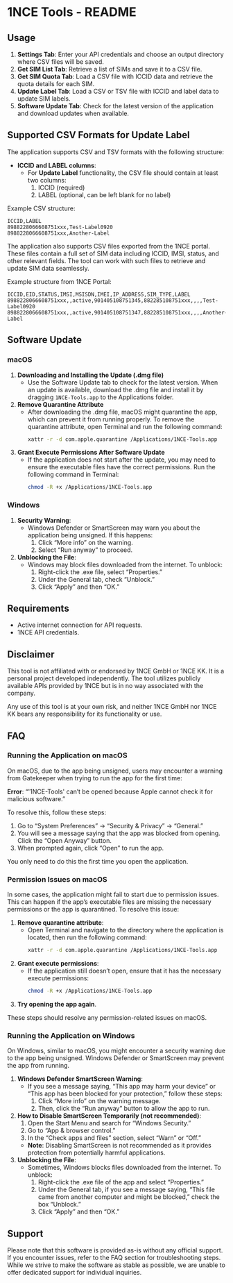 # 1NCE Tools - README

## Usage

1. **Settings Tab**: Enter your API credentials and choose an output directory where CSV files will be saved.
2. **Get SIM List Tab**: Retrieve a list of SIMs and save it to a CSV file.
3. **Get SIM Quota Tab**: Load a CSV file with ICCID data and retrieve the quota details for each SIM.
4. **Update Label Tab**: Load a CSV or TSV file with ICCID and label data to update SIM labels.
5. **Software Update Tab**: Check for the latest version of the application and download updates when available.

## Supported CSV Formats for Update Label

The application supports CSV and TSV formats with the following structure:

- **ICCID and LABEL columns**:
   - For **Update Label** functionality, the CSV file should contain at least two columns:
     1. ICCID (required)
     2. LABEL (optional, can be left blank for no label)

Example CSV structure:
```csv
ICCID,LABEL
8988228066608751xxx,Test-Label0920
8988228066608751xxx,Another-Label
```

The application also supports CSV files exported from the 1NCE portal. These files contain a full set of SIM data including ICCID, IMSI, status, and other relevant fields. The tool can work with such files to retrieve and update SIM data seamlessly.

Example structure from 1NCE Portal:
```csv
ICCID,EID,STATUS,IMSI,MSISDN,IMEI,IP_ADDRESS,SIM_TYPE,LABEL
8988228066608751xxx,,active,901405108751345,882285108751xxx,,,,Test-Label0920
8988228066608751xxx,,active,901405108751347,882285108751xxx,,,,Another-Label
```

## Software Update

### macOS

1. **Downloading and Installing the Update (.dmg file)**
   - Use the Software Update tab to check for the latest version. When an update is available, download the .dmg file and install it by dragging `1NCE-Tools.app` to the Applications folder.
2. **Remove Quarantine Attribute**
   - After downloading the .dmg file, macOS might quarantine the app, which can prevent it from running properly. To remove the quarantine attribute, open Terminal and run the following command:
     ```bash
     xattr -r -d com.apple.quarantine /Applications/1NCE-Tools.app
     ```
3. **Grant Execute Permissions After Software Update**
   - If the application does not start after the update, you may need to ensure the executable files have the correct permissions. Run the following command in Terminal:
     ```bash
     chmod -R +x /Applications/1NCE-Tools.app
     ```

### Windows

1. **Security Warning**:
   - Windows Defender or SmartScreen may warn you about the application being unsigned. If this happens:
     1. Click “More info” on the warning.
     2. Select “Run anyway” to proceed.
2. **Unblocking the File**:
   - Windows may block files downloaded from the internet. To unblock:
     1. Right-click the .exe file, select “Properties.”
     2. Under the General tab, check “Unblock.”
     3. Click “Apply” and then “OK.”

## Requirements

- Active internet connection for API requests.
- 1NCE API credentials.

## Disclaimer

This tool is not affiliated with or endorsed by 1NCE GmbH or 1NCE KK. It is a personal project developed independently. The tool utilizes publicly available APIs provided by 1NCE but is in no way associated with the company.

Any use of this tool is at your own risk, and neither 1NCE GmbH nor 1NCE KK bears any responsibility for its functionality or use.

## FAQ

### Running the Application on macOS

On macOS, due to the app being unsigned, users may encounter a warning from Gatekeeper when trying to run the app for the first time:

**Error**: “'1NCE-Tools' can’t be opened because Apple cannot check it for malicious software.”

To resolve this, follow these steps:

1. Go to “System Preferences” → “Security & Privacy” → “General.”
2. You will see a message saying that the app was blocked from opening. Click the “Open Anyway” button.
3. When prompted again, click “Open” to run the app.

You only need to do this the first time you open the application.

### Permission Issues on macOS

In some cases, the application might fail to start due to permission issues. This can happen if the app’s executable files are missing the necessary permissions or the app is quarantined. To resolve this issue:

1. **Remove quarantine attribute**:
   - Open Terminal and navigate to the directory where the application is located, then run the following command:
     ```bash
     xattr -r -d com.apple.quarantine /Applications/1NCE-Tools.app
     ```
2. **Grant execute permissions**:
   - If the application still doesn’t open, ensure that it has the necessary execute permissions:
     ```bash
     chmod -R +x /Applications/1NCE-Tools.app
     ```
3. **Try opening the app again**.

These steps should resolve any permission-related issues on macOS.

### Running the Application on Windows

On Windows, similar to macOS, you might encounter a security warning due to the app being unsigned. Windows Defender or SmartScreen may prevent the app from running.

1. **Windows Defender SmartScreen Warning**:
   - If you see a message saying, “This app may harm your device” or “This app has been blocked for your protection,” follow these steps:
     1. Click “More info” on the warning message.
     2. Then, click the “Run anyway” button to allow the app to run.
2. **How to Disable SmartScreen Temporarily (not recommended)**:
   1. Open the Start Menu and search for “Windows Security.”
   2. Go to “App & browser control.”
   3. In the “Check apps and files” section, select “Warn” or “Off.”
   - **Note**: Disabling SmartScreen is not recommended as it provides protection from potentially harmful applications.
3. **Unblocking the File**:
   - Sometimes, Windows blocks files downloaded from the internet. To unblock:
     1. Right-click the .exe file of the app and select “Properties.”
     2. Under the General tab, if you see a message saying, “This file came from another computer and might be blocked,” check the box “Unblock.”
     3. Click “Apply” and then “OK.”

## Support

Please note that this software is provided as-is without any official support. If you encounter issues, refer to the FAQ section for troubleshooting steps. While we strive to make the software as stable as possible, we are unable to offer dedicated support for individual inquiries.
